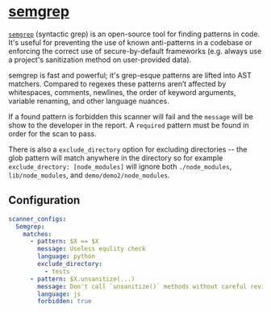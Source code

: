 # [semgrep](https://semgrep.dev)

[`semgrep`](https://semgrep.dev) (syntactic grep) is an open-source tool for finding patterns in code. It's useful for preventing the use of known anti-patterns in a codebase or enforcing the correct use of secure-by-default frameworks (e.g. always use a project's sanitization method on user-provided data).

semgrep is fast and powerful; it's grep-esque patterns are lifted into AST matchers. Compared to regexes these patterns aren’t affected by whitespaces, comments, newlines, the order of keyword arguments, variable renaming, and other language nuances.

If a found pattern is forbidden this scanner will fail and the `message` will be show to the developer in the report. A `required` pattern must be found in order for the scan to pass.

There is also a `exclude_directory` option for excluding directories -- the glob pattern will match anywhere in the directory so for example `exclude_drectory: [node_modules]` will ignore both `./node_modules`, `lib/node_modules`, and `demo/demo2/node_modules`.

## Configuration

```yaml
scanner_configs:
  Semgrep:
    matches:
      - pattern: $X == $X
        message: Useless equlity check
        language: python
        exclude_directory:
          - tests
      - pattern: $X.unsanitize(...)
        message: Don't call `unsanitize()` methods without careful review
        language: js
        forbidden: true
```
